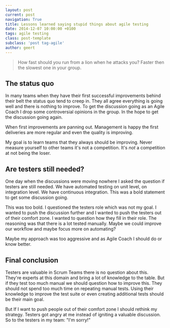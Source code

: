 ```yaml
---
layout: post
current: post
navigation: True
title: Lessons learned saying stupid things about agile testing
date: 2014-12-07 10:00:00 +0100
tags: agile testing
class: post-template
subclass: 'post tag-agile'
author: geert
---
```


>How fast should you run from a lion when he attacks you?
>Faster then the slowest one in your group.

## The status quo

In many teams when they have their first successful improvements behind their belt the status quo tend to creep in. They all agree everything is going well and there is nothing to improve. To get the discussion going as an Agile Coach I drop some controversial opinions in the group. In the hope to get the discussion going again.

When first improvements are panning out. Management is happy the first deliveries are more regular and even the quality is improving.

My goal is to learn teams that they always should be improving. Never measure yourself to other teams it's not a competition. It's *not* a competition at not being the loser.

## Are testers still needed?

One day when the discussions were moving nowhere I asked the question if testers are still needed. We have automated testing on unit level, on integration level. We have continuous integration. This was a bold statement to get some discussion going. 

This was too bold. I questioned the testers role which was not my goal. I wanted to push the discussion further and I wanted to push the testers out of their comfort zone. I wanted to question how they fill in their role. The reasoning was that there is a lot tested manually. Maybe we could improve our workflow and maybe focus more on automating?

Maybe my approach was too aggressive and as Agile Coach I should do or know better.

## Final conclusion

Testers are valuable in Scrum Teams there is no question about this. They're experts at this domain and bring a lot of knowledge to the table. But if they test too much manual we should question how to improve this. They should not spend too much time on repeating manual tests. Using their knowledge to improve the test suite or even creating additional tests should be their main goal. 

But If I want to push people out of their comfort zone I should rethink my strategy. Testers got angry at me instead of igniting a valuable discussion. So to the testers in my team: "I'm sorry!"







